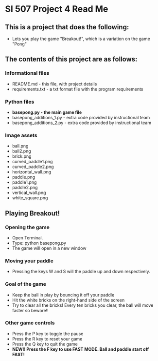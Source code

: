 # SI 507 Project 4 Read Me
## This is a project that does the following:
* Lets you play the game "Breakout!", which is a variation on the game "Pong"


## The contents of this project are as follows:
### Informational files
* README.md - this file, with project details
* requirements.txt - a txt format file with the program requirements

### Python files
* **basepong.py - the main game file**
* basepong_additions_1.py - extra code provided by instructional team
* basepong_additions_2.py - extra code provided by instructional team

### Image assets
* ball.png
* ball2.png
* brick.png
* curved_paddle1.png
* curved_paddle2.png
* horizontal_wall.png
* paddle.png
* paddle1.png
* paddle2.png
* vertical_wall.png
* white_square.png


## Playing Breakout!
### Opening the game
* Open Terminal.
* Type: python basepong.py
* The game will open in a new window

### Moving your paddle
* Pressing the keys W and S will the paddle up and down respectively.

### Goal of the game
* Keep the ball in play by bouncing it off your paddle
* Hit the white bricks on the right-hand side of the screen
* Try to clear all the bricks! Every ten bricks you clear, the ball will move faster so beware!!

### Other game controls
* Press the P key to toggle the pause
* Press the R key to reset your game
* Press the Q key to quit the game
* **NEW!! Press the F key to use FAST MODE. Ball and paddle start off FAST!**
